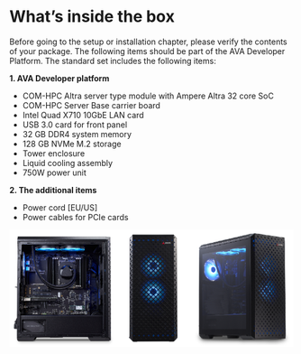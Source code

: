 # What’s inside the box

Before going to the setup or installation chapter, please verify the contents of your package. The following items should be part of the AVA Developer Platform. The standard set includes the following items:

<div class="bullets">


**1. AVA Developer platform**

  - COM-HPC Altra server type module with Ampere Altra 32 core SoC
  - COM-HPC Server Base carrier board
  - Intel Quad X710 10GbE LAN card
  - USB 3.0 card for front panel
  - 32 GB DDR4 system memory
  - 128 GB NVMe M.2 storage
  - Tower enclosure
  - Liquid cooling assembly
  - 750W power unit

**2. The additional items**  

* Power cord [EU/US]
* Power cables for PCIe cards



</div>



<img src="Unboxing.assets/image-20210820140603168.png" alt="led" style="zoom: 100%; margin-left: auto; margin-right: auto; display: block;" />